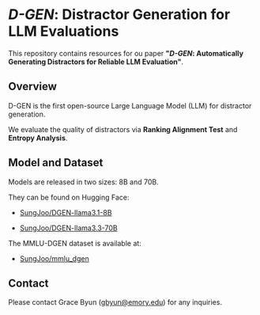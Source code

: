 # *D-GEN*: Distractor Generation for LLM Evaluations

This repository contains resources for ou paper **"*D-GEN*: Automatically Generating Distractors for Reliable LLM Evaluation"**.

## Overview

D-GEN is the first open-source Large Language Model (LLM) for distractor generation.  

We evaluate the quality of distractors via **Ranking Alignment Test** and **Entropy Analysis**.

## Model and Dataset
Models are released in two sizes: 8B and 70B.

They can be found on Hugging Face:  

- [SungJoo/DGEN-llama3.1-8B](https://huggingface.co/SungJoo/DGEN-llama3.1-8B)  

- [SungJoo/DGEN-llama3.3-70B](https://huggingface.co/SungJoo/DGEN-llama3.3-70B)

The MMLU-DGEN dataset is available at:  

- [SungJoo/mmlu_dgen](https://huggingface.co/datasets/SungJoo/mmlu_dgen)


## Contact 

Please contact Grace Byun (gbyun@emory.edu) for any inquiries.
